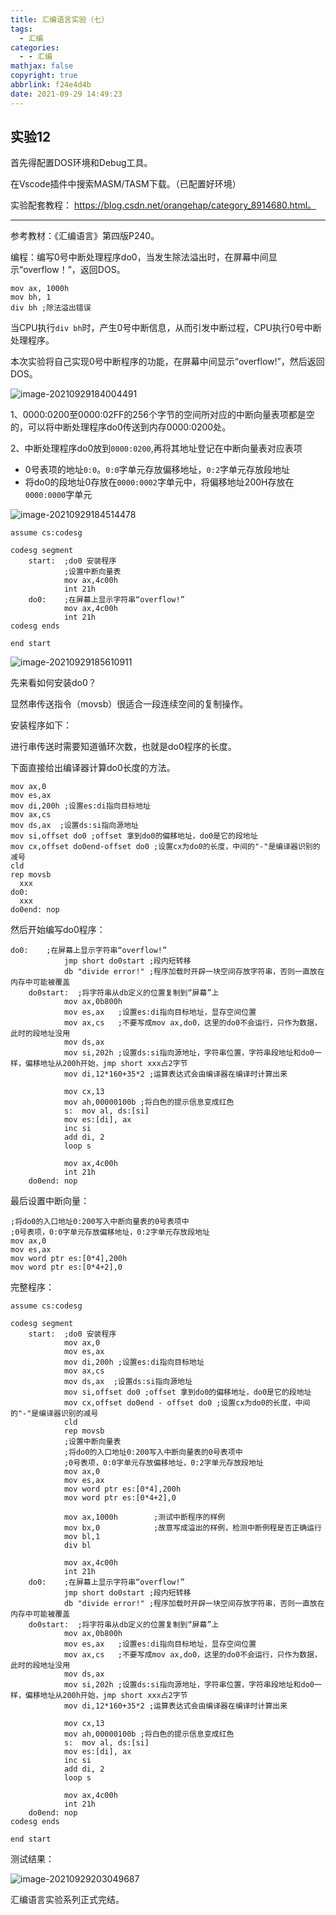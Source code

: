 ```yaml
---
title: 汇编语言实验（七）
tags:
  - 汇编
categories:
  - - 汇编
mathjax: false
copyright: true
abbrlink: f24e4d4b
date: 2021-09-29 14:49:23
---
```


## 实验12

<!--more-->

首先得配置DOS环境和Debug工具。

在Vscode插件中搜索MASM/TASM下载。（已配置好环境）

实验配套教程： https://blog.csdn.net/orangehap/category_8914680.html。

---

参考教材：《汇编语言》第四版P240。

编程：编写0号中断处理程序do0，当发生除法溢出时，在屏幕中间显示“overflow！”，返回DOS。

```assembly
mov ax, 1000h 
mov bh, 1
div bh ;除法溢出错误
```

当CPU执行`div bh`时，产生0号中断信息，从而引发中断过程，CPU执行0号中断处理程序。

本次实验将自己实现0号中断程序的功能，在屏幕中间显示“overflow!”，然后返回DOS。

![image-20210929184004491](https://gitee.com/grant1499/blog-pic/raw/master/img/202110231842339.png)

1、0000:0200至0000:02FF的256个字节的空间所对应的中断向量表项都是空的，可以将中断处理程序do0传送到内存0000:0200处。

2、中断处理程序do0放到`0000:0200`,再将其地址登记在中断向量表对应表项

- 0号表项的地址`0:0`。`0:0`字单元存放偏移地址，`0:2`字单元存放段地址
- 将do0的段地址0存放在`0000:0002`字单元中，将偏移地址200H存放在`0000:0000`字单元

![image-20210929184514478](https://gitee.com/grant1499/blog-pic/raw/master/img/202110231842370.png)

```assembly
assume cs:codesg

codesg segment
    start:  ;do0 安装程序
            ;设置中断向量表
            mov ax,4c00h
            int 21h
    do0:    ;在屏幕上显示字符串“overflow!”
            mov ax,4c00h
            int 21h
codesg ends

end start
```

![image-20210929185610911](https://gitee.com/grant1499/blog-pic/raw/master/img/202110231842396.png)

先来看如何安装do0？

显然串传送指令（movsb）很适合一段连续空间的复制操作。

安装程序如下：

进行串传送时需要知道循环次数，也就是do0程序的长度。

下面直接给出编译器计算do0长度的方法。

```assembly
mov ax,0
mov es,ax
mov di,200h ;设置es:di指向目标地址
mov ax,cs
mov ds,ax  ;设置ds:si指向源地址
mov si,offset do0 ;offset 拿到do0的偏移地址，do0是它的段地址
mov cx,offset do0end-offset do0 ;设置cx为do0的长度，中间的"-"是编译器识别的减号
cld
rep movsb
  xxx
do0:
  xxx
do0end: nop
```

然后开始编写do0程序：

```assembly
do0:    ;在屏幕上显示字符串“overflow!”
            jmp short do0start ;段内短转移
            db "divide error!" ;程序加载时开辟一块空间存放字符串，否则一直放在内存中可能被覆盖
    do0start:  ;将字符串从db定义的位置复制到“屏幕”上
            mov ax,0b800h
            mov es,ax   ;设置es:di指向目标地址，显存空间位置
            mov ax,cs   ;不要写成mov ax,do0，这里的do0不会运行，只作为数据，此时的段地址没用
            mov ds,ax
            mov si,202h ;设置ds:si指向源地址，字符串位置，字符串段地址和do0一样，偏移地址从200h开始，jmp short xxx占2字节
            mov di,12*160+35*2 ;运算表达式会由编译器在编译时计算出来

            mov cx,13
            mov ah,00000100b ;将白色的提示信息变成红色
            s:	mov al, ds:[si]
            mov es:[di], ax
            inc si
            add di, 2
            loop s

            mov ax,4c00h
            int 21h
    do0end: nop
```

最后设置中断向量：

```assembly
;将do0的入口地址0:200写入中断向量表的0号表项中
;0号表项，0:0字单元存放偏移地址，0:2字单元存放段地址
mov ax,0
mov es,ax
mov word ptr es:[0*4],200h
mov word ptr es:[0*4+2],0
```

完整程序：

```assembly
assume cs:codesg

codesg segment
    start:  ;do0 安装程序
            mov ax,0
            mov es,ax
            mov di,200h ;设置es:di指向目标地址
            mov ax,cs
            mov ds,ax  ;设置ds:si指向源地址
            mov si,offset do0 ;offset 拿到do0的偏移地址，do0是它的段地址
            mov cx,offset do0end - offset do0 ;设置cx为do0的长度，中间的"-"是编译器识别的减号
            cld
            rep movsb
            ;设置中断向量表
            ;将do0的入口地址0:200写入中断向量表的0号表项中
            ;0号表项，0:0字单元存放偏移地址，0:2字单元存放段地址
            mov ax,0
            mov es,ax
            mov word ptr es:[0*4],200h
            mov word ptr es:[0*4+2],0

            mov ax,1000h		;测试中断程序的样例
            mov bx,0			;故意写成溢出的样例，检测中断例程是否正确运行
            mov bl,1
            div bl

            mov ax,4c00h
            int 21h
    do0:    ;在屏幕上显示字符串“overflow!”
            jmp short do0start ;段内短转移
            db "divide error!" ;程序加载时开辟一块空间存放字符串，否则一直放在内存中可能被覆盖
    do0start:  ;将字符串从db定义的位置复制到“屏幕”上
            mov ax,0b800h
            mov es,ax   ;设置es:di指向目标地址，显存空间位置
            mov ax,cs   ;不要写成mov ax,do0，这里的do0不会运行，只作为数据，此时的段地址没用
            mov ds,ax
            mov si,202h ;设置ds:si指向源地址，字符串位置，字符串段地址和do0一样，偏移地址从200h开始，jmp short xxx占2字节
            mov di,12*160+35*2 ;运算表达式会由编译器在编译时计算出来

            mov cx,13
            mov ah,00000100b ;将白色的提示信息变成红色
            s:	mov al, ds:[si]
            mov es:[di], ax
            inc si
            add di, 2
            loop s

            mov ax,4c00h
            int 21h
    do0end: nop
codesg ends

end start
```

测试结果：

![image-20210929203049687](https://gitee.com/grant1499/blog-pic/raw/master/img/202110231842422.png)

汇编语言实验系列正式完结。
